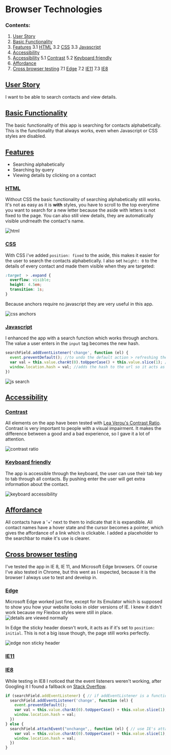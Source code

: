 # Browser Technologies

### Contents:
1. [User Story](#user-story)
2. [Basic Functionality](#basic-functionality)
3. [Features](#features)
  3.1 [HTML](#html)
  3.2 [CSS](#css)
  3.3 [Javascript](#js)
4. [Accessibility](#accessibility)
5. [Accessibility](#accessibility)
  5.1  [Contrast](#contrast)
  5.2 [Keyboard friendly](#keyboard)
6. [Affordance](#affordance)
7. [Cross browser testing](#crossbrowser)
  7.1 [Edge](#Edge)
  7.2 [IE11](#IE11) 
  7.3 [IE8](#IE8)


## [User Story](#user-story)
I want to be able to search contacts and view details.

## [Basic Functionality](#basic-functionality)
The basic functionality of this app is searching for contacts alphabetically. This is the functionality that always works, even when Javascript or CSS styles are disabled.

## [Features](#features)
+ Searching alphabetically
+ Searching by query
+ Viewing details by clicking on a contact

### [HTML](#html)
Without CSS the basic functionality of searching alphabetically still works. It's not as easy as it is **with** styles, you have to scroll to the top everytime you want to search for a new letter because the aside with letters is not fixed to the page. You can also still view details, they are automatically visible undrneath the contact's name.

![html](/img/html.gif)

### [CSS](#css) 
With CSS i've added `position: fixed` to the aside, this makes it easier for the user to search the contacts alphabetically. I also set `height: 0` to the details of every contact and made them visible when they are targeted:
```css
:target  > .expand {
  overflow: visible;
  height: 4.5em;
  transition: 1s;
}
```
Because anchors require no javascript they are very useful in this app.

![css anchors](/img/css.gif)

### [Javascript](#js)
I enhanced the app with a search function which works through anchors. The value a user enters in the `input` tag becomes the new hash.
```javascript
searchField.addEventListener('change', function (el) {
  event.preventDefault(); //to undo the default action > refreshing the page
  var val = this.value.charAt(0).toUpperCase() + this.value.slice(1); //to make sure all queries are capitalized
  window.location.hash = val; //adds the hash to the url so it acts as an anchor
})
```

![js search](/img/js.gif)

## [Accessibility](#accessibility)
### [Contrast](#contrast)
All elements on the app have been tested with [Lea Verou's Contrast Ratio](http://leaverou.github.io/contrast-ratio/). Contrast is very important to people with a visual impairment. It makes the difference between a good and a bad experience, so I gave it a lot of attention.

![contrast ratio](/img/contrast-ratio.png)

### [Keyboard friendly](#keyboard)
The app is accessible through the keyboard, the user can use their tab key to tab through all contacts. By pushing enter the user will get extra information about the contact.

![keyboard accessibility](/img/tab.gif)

## [Affordance](#affordance)
All contacts have a '+' next to them to indicate that it is expandible. All contact names have a hover state and the cursor becomes a pointer, which gives the affordance of a link which is clickable. 
I added a placeholder to the searchbar to make it's use is clearer.

## [Cross browser testing](#crossbrowser)
I've tested the app in IE 8, IE 11, and Microsoft Edge browsers. Of course I've also tested in Chrome, but this went as I expected, because it is the browser I always use to test and develop in. 

### [Edge](#Edge)
Microsoft Edge worked just fine, except for its Emulator which is supposed to show you how your website looks in older versions of IE. I knew it didn't work because my Flexbox styles were still in place. 
![details are viewed normally](/img/edge-detail.jpg)

In Edge the sticky header doesn't work, it acts as if it's set to `position: initial`. This is not a big issue though, the page still works perfectly.

![edge non sticky header](/img/edge-sticky.jpg)


### [IE11](#IE11) 


### [IE8](#IE8)
While testing in IE8 I noticed that the event listeners weren't working, after Googling it I found a fallback on [Stack Overflow](http://stackoverflow.com/questions/9769868/addeventlistener-not-working-in-ie8).

```javascript
if (searchField.addEventListener) { // if addEventListener is a function
  searchField.addEventListener('change', function (el) {
    event.preventDefault();
    var val = this.value.charAt(0).toUpperCase() + this.value.slice(1);
    window.location.hash = val;
  })
} else { 
  searchField.attachEvent("onchange",, function (el) { // use IE's attachEvent method
    var val = this.value.charAt(0).toUpperCase() + this.value.slice(1);
    window.location.hash = val;
  })
}

```



